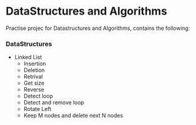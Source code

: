 # DataStructures and Algorithms
Practise projec for Datastructures and Algorithms, contains the following:

### DataStructures
- Linked List
    - Insertion
    - Deletion
    - Retrival
    - Get size
    - Reverse
    - Detect loop
    - Detect and remove loop
    - Rotate Left
    - Keep M nodes and delete next N nodes
    
